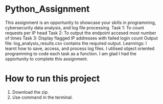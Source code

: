 # Python_Assignment
This assignment is an opportunity to showcase your skills in programming, cybersecurity data analysis, and log file processing. 
Task 1: To count requests per IP head 
Task 2: To output the endpoint accesed most number of times
Task 3: Display flagged IP addresses with failed login count
Output file: log_analysis_results.csv contains the required output.
Learnings: I learnt how to save, access, and process log files. I utilised object oriented programming to code each task as a function. I am glad I had the opportunity to complete this assignment. 
# How to run this project
1) Download the zip.
2) Use command <python Log_Analysis_Script.py sample.log> in the terminal. 


